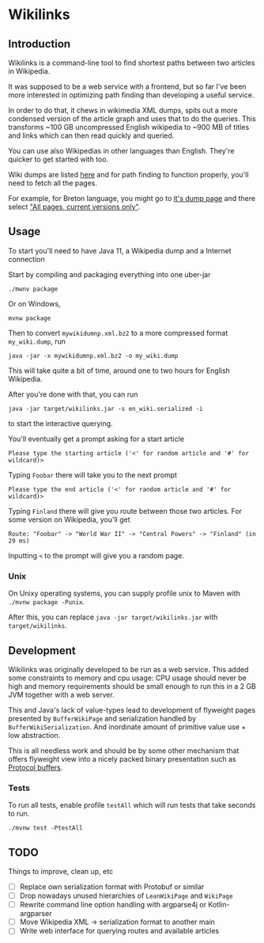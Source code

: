 # Wikilinks

## Introduction

Wikilinks is a command-line tool to find shortest paths between two articles in Wikipedia.

It was supposed to be a web service with a frontend, but so far I've been more interested in optimizing
path finding than developing a useful service.

In order to do that, it chews in wikimedia XML dumps, spits out a more condensed version of the article graph and uses
that to do the queries. This transforms ~100 GB uncompressed English wikipedia to ~900 MB of titles and links which
can then read quickly and queried.

You can use also Wikipedias in other languages than English. They're quicker to get started with
too.

Wiki dumps are listed [here](https://dumps.wikimedia.org/backup-index.html) and for path finding to function properly,
you'll need to fetch all the pages.

For example, for Breton language, you might go to [it's dump page](https://dumps.wikimedia.org/brwiki/20191101/)
and there select ["All pages, current versions only"](https://dumps.wikimedia.org/brwiki/20191101/brwiki-20191101-pages-meta-current.xml.bz2).

## Usage

To start you'll need to have Java 11, a Wikipedia dump and a Internet connection

Start by compiling and packaging everything into one uber-jar
```
./mwnv package
```
Or on Windows,
```
mvnw package
```


Then to convert `mywikidumnp.xml.bz2` to a more compressed format `my_wiki.dump`, run
```
java -jar -x mywikidumnp.xml.bz2 -o my_wiki.dump
```

This will take quite a bit of time, around one to two hours for English Wikipedia.

After you're done with that, you can run 
```
java -jar target/wikilinks.jar -s en_wiki.serialized -i
```
to start the interactive querying.

You'll eventually get a prompt asking for a start article
```
Please type the starting article ('<' for random article and '#' for wildcard)>
```
Typing `Foobar` there will take you to the next prompt
```
Please type the end article ('<' for random article and '#' for wildcard)>
```
Typing `Finland` there will give you route between those two articles.
For some version on Wikipedia, you'll get
```
Route: "Foobar" -> "World War II" -> "Central Powers" -> "Finland" (in 29 ms)
```

Inputting `<` to the prompt will give you a random page.

### Unix

On Unixy operating systems, you can supply profile unix to Maven with `./mvnw package -Punix`.

After this, you can replace `java -jar target/wikilinks.jar` with `target/wikilinks`.

## Development

Wikilinks was originally developed to be run as a web service. This added some constraints to memory and cpu usage: CPU
usage should never be high and memory requirements should be small enough to run this in a 2 GB JVM together with a web
server.

This and Java's lack of value-types lead to development of flyweight pages presented by `BufferWikiPage` and
serialization handled by `BufferWikiSerialization`. And inordinate amount of primitive value use + low abstraction. 

This is all needless work and should be by some other mechanism that offers flyweight view into a nicely packed binary
presentation such as [Protocol buffers](https://developers.google.com/protocol-buffers/).

### Tests

To run all tests, enable profile `testAll` which will run tests that take seconds to run.
```
./mvnw test -PtestAll
```

## TODO

Things to improve, clean up, etc

- [ ] Replace own serialization format with Protobuf or similar
- [ ] Drop nowadays unused hierarchies of `LeanWikiPage` and `WikiPage` 
- [ ] Rewrite command line option handling with argparse4j or Kotlin-argparser
- [ ] Move Wikipedia XML -> serialization format to another main
- [ ] Write web interface for querying routes and available articles
